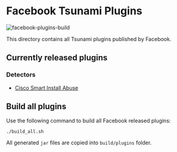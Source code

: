 # Facebook Tsunami Plugins

![facebook-plugins-build](https://github.com/google/tsunami-security-scanner-plugins/workflows/facebook-plugins-build/badge.svg)

This directory contains all Tsunami plugins published by Facebook.

## Currently released plugins

### Detectors

*   [Cisco Smart Install Abuse](https://github.com/google/tsunami-security-scanner-plugins/tree/master/facebook/detectors/rce/cisco_smi)

## Build all plugins

Use the following command to build all Facebook released plugins:

```
./build_all.sh
```

All generated `jar` files are copied into `build/plugins` folder.
